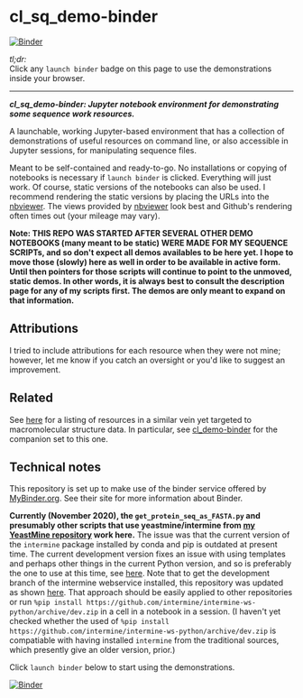 # cl_sq_demo-binder

[![Binder](https://mybinder.org/badge_logo.svg)](https://mybinder.org/v2/gh/fomightez/cl_sq_demo-binder/master?filepath=index.ipynb)


*tl;dr:*  
Click any `launch binder` badge on this page to use the demonstrations inside your browser.

------


***cl_sq_demo-binder:  Jupyter notebook environment for demonstrating some sequence work resources.***

A launchable, working Jupyter-based environment that has a collection of demonstrations of useful resources on command line, or also accessible in Jupyter sessions, for manipulating sequence files.

Meant to be self-contained and ready-to-go. No installations or copying of notebooks is necessary if `launch binder` is clicked. Everything will just work. Of course, static versions of the notebooks can also be used. I recommend rendering the static versions by placing the URLs into the [nbviewer](https://nbviewer.jupyter.org/). The views provided by [nbviewer](https://nbviewer.jupyter.org/) look best and Github's rendering often times out (your mileage may vary).

**Note: THIS REPO WAS STARTED AFTER SEVERAL OTHER DEMO NOTEBOOKS (many meant to be static) WERE MADE FOR MY SEQUENCE SCRIPTs, and so don't expect all demos availables to be here yet. I hope to move those (slowly) here as well in order to be available in active form. Until then pointers for those scripts will continue to point to the unmoved, static demos. In other words, it is always best to consult the description page for any of my scripts first. The demos are only meant to expand on that information.**


## Attributions

I tried to include attributions for each resource when they were not mine; however, let me know if you catch an oversight or you'd like to suggest an improvement.

## Related

See [here](https://github.com/fomightez/structurework#related-binderized-utilities) for a listing of resources in a similar vein yet targeted to macromolecular structure data. In particular, see [cl_demo-binder](https://github.com/fomightez/cl_demo-binder) for the companion set to this one.

## Technical notes

This repository is set up to make use of the binder service offered by [MyBinder.org](https://mybinder.org/). See their site for more information about Binder.

**Currently (November 2020), the `get_protein_seq_as_FASTA.py` and presumably other scripts that use yeastmine/intermine from [my YeastMine repository](https://github.com/fomightez/yeastmine) work here.**  The issue was that the current version of the `intermine` package installed by conda and pip is outdated at present time. The current development version fixes an issue with using templates and perhaps other things in the current Python version, and so is preferably the one to use at this time, see [here](https://github.com/intermine/intermine-ws-python/issues/40). Note that to get the development branch of the intermine webservice installed, this repository was updated as shown [here](https://github.com/fomightez/cl_sq_demo-binder/commit/59d6d3e61abf0d43dbaad71445d41f552b741496). That approach should be easily applied to other repositories or run `%pip install https://github.com/intermine/intermine-ws-python/archive/dev.zip` in a cell in a notebook in a session. (I haven't yet checked whether the used of `%pip install https://github.com/intermine/intermine-ws-python/archive/dev.zip` is compatiable with having installed `intermine` from the traditional sources, which presently give an older version, prior.)


Click `launch binder` below to start using the demonstrations.

[![Binder](https://mybinder.org/badge_logo.svg)](https://mybinder.org/v2/gh/fomightez/cl_sq_demo-binder/master?filepath=index.ipynb)
